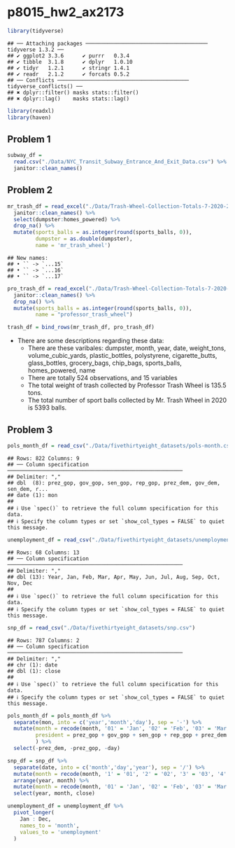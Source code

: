 p8015_hw2_ax2173
================

``` r
library(tidyverse)
```

    ## ── Attaching packages ─────────────────────────────────────── tidyverse 1.3.2 ──
    ## ✔ ggplot2 3.3.6      ✔ purrr   0.3.4 
    ## ✔ tibble  3.1.8      ✔ dplyr   1.0.10
    ## ✔ tidyr   1.2.1      ✔ stringr 1.4.1 
    ## ✔ readr   2.1.2      ✔ forcats 0.5.2 
    ## ── Conflicts ────────────────────────────────────────── tidyverse_conflicts() ──
    ## ✖ dplyr::filter() masks stats::filter()
    ## ✖ dplyr::lag()    masks stats::lag()

``` r
library(readxl)
library(haven)
```

## Problem 1

``` r
subway_df = 
  read.csv("./Data/NYC_Transit_Subway_Entrance_And_Exit_Data.csv") %>% 
  janitor::clean_names()
```

## Problem 2

``` r
mr_trash_df = read_excel("./Data/Trash-Wheel-Collection-Totals-7-2020-2.xlsx", skip = 1) %>% 
  janitor::clean_names() %>% 
  select(dumpster:homes_powered) %>% 
  drop_na() %>% 
  mutate(sports_balls = as.integer(round(sports_balls, 0)),
         dumpster = as.double(dumpster),
         name = 'mr_trash_wheel')
```

    ## New names:
    ## • `` -> `...15`
    ## • `` -> `...16`
    ## • `` -> `...17`

``` r
pro_trash_df = read_excel("./Data/Trash-Wheel-Collection-Totals-7-2020-2.xlsx", sheet = "Professor Trash Wheel", skip = 1) %>% 
  janitor::clean_names() %>% 
  drop_na() %>% 
  mutate(sports_balls = as.integer(round(sports_balls, 0)),
         name = "professor_trash_wheel")
```

``` r
trash_df = bind_rows(mr_trash_df, pro_trash_df)
```

-   There are some descriptions regarding these data:
    -   There are these varibales: dumpster, month, year, date,
        weight_tons, volume_cubic_yards, plastic_bottles, polystyrene,
        cigarette_butts, glass_bottles, grocery_bags, chip_bags,
        sports_balls, homes_powered, name
    -   There are totally 524 observations, and 15 variables
    -   The total weight of trash collected by Professor Trash Wheel is
        135.5 tons.
    -   The total number of sport balls collected by Mr. Trash Wheel in
        2020 is 5393 balls.

## Problem 3

``` r
pols_month_df = read_csv("./Data/fivethirtyeight_datasets/pols-month.csv")
```

    ## Rows: 822 Columns: 9
    ## ── Column specification ────────────────────────────────────────────────────────
    ## Delimiter: ","
    ## dbl  (8): prez_gop, gov_gop, sen_gop, rep_gop, prez_dem, gov_dem, sen_dem, r...
    ## date (1): mon
    ## 
    ## ℹ Use `spec()` to retrieve the full column specification for this data.
    ## ℹ Specify the column types or set `show_col_types = FALSE` to quiet this message.

``` r
unemployment_df = read_csv("./Data/fivethirtyeight_datasets/unemployment.csv")
```

    ## Rows: 68 Columns: 13
    ## ── Column specification ────────────────────────────────────────────────────────
    ## Delimiter: ","
    ## dbl (13): Year, Jan, Feb, Mar, Apr, May, Jun, Jul, Aug, Sep, Oct, Nov, Dec
    ## 
    ## ℹ Use `spec()` to retrieve the full column specification for this data.
    ## ℹ Specify the column types or set `show_col_types = FALSE` to quiet this message.

``` r
snp_df = read_csv("./Data/fivethirtyeight_datasets/snp.csv")
```

    ## Rows: 787 Columns: 2
    ## ── Column specification ────────────────────────────────────────────────────────
    ## Delimiter: ","
    ## chr (1): date
    ## dbl (1): close
    ## 
    ## ℹ Use `spec()` to retrieve the full column specification for this data.
    ## ℹ Specify the column types or set `show_col_types = FALSE` to quiet this message.

``` r
pols_month_df = pols_month_df %>% 
  separate(mon, into = c('year','month','day'), sep = '-') %>% 
  mutate(month = recode(month, '01' = 'Jan', '02' = 'Feb', '03' = 'Mar', '04' = 'Apr', '05' = 'May', '06' = 'Jun', '07' = 'Jul', '08' = 'Aug', '09' = 'Sep', '10' = 'Oct', '11' = 'Nov', '12' = 'Dec'),
         president = prez_gop + gov_gop + sen_gop + rep_gop + prez_dem + gov_dem + sen_dem + rep_dem
         ) %>% 
  select(-prez_dem, -prez_gop, -day)
```

``` r
snp_df = snp_df %>% 
  separate(date, into = c('month','day','year'), sep = '/') %>% 
  mutate(month = recode(month, '1' = '01', '2' = '02', '3' = '03', '4' = '04', '5' = '05', '6' = '06', '7' = '07', '8' = '08', '9' = '09')) %>%
  arrange(year, month) %>% 
  mutate(month = recode(month, '01' = 'Jan', '02' = 'Feb', '03' = 'Mar', '04' = 'Apr', '05' = 'May', '06' = 'Jun', '07' = 'Jul', '08' = 'Aug', '09' = 'Sep', '10' = 'Oct', '11' = 'Nov', '12' = 'Dec')) %>%
  select(year, month, close)
```

``` r
unemployment_df = unemployment_df %>% 
  pivot_longer(
    Jan : Dec,
    names_to = 'month',
    values_to = 'unemployment'
  )
```
